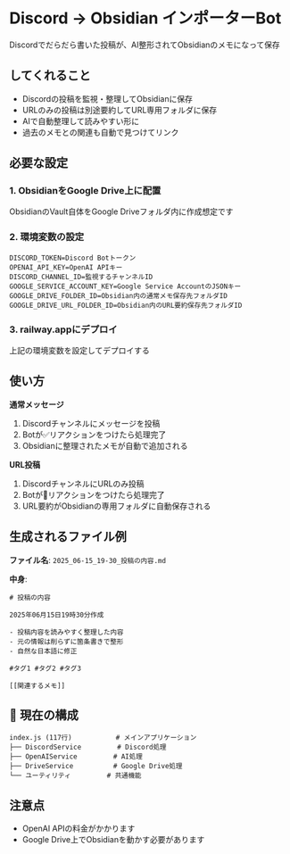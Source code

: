 # Discord → Obsidian インポーターBot

Discordでだらだら書いた投稿が、AI整形されてObsidianのメモになって保存

## してくれること
- Discordの投稿を監視・整理してObsidianに保存
- URLのみの投稿は別途要約してURL専用フォルダに保存
- AIで自動整理して読みやすい形に
- 過去のメモとの関連も自動で見つけてリンク

## 必要な設定

### 1. ObsidianをGoogle Drive上に配置
ObsidianのVault自体をGoogle Driveフォルダ内に作成想定です

### 2. 環境変数の設定
```
DISCORD_TOKEN=Discord Botトークン
OPENAI_API_KEY=OpenAI APIキー
DISCORD_CHANNEL_ID=監視するチャンネルID
GOOGLE_SERVICE_ACCOUNT_KEY=Google Service AccountのJSONキー
GOOGLE_DRIVE_FOLDER_ID=Obsidian内の通常メモ保存先フォルダID
GOOGLE_DRIVE_URL_FOLDER_ID=Obsidian内のURL要約保存先フォルダID
```

### 3. railway.appにデプロイ
上記の環境変数を設定してデプロイする

## 使い方

**通常メッセージ**
1. Discordチャンネルにメッセージを投稿
2. Botが✅リアクションをつけたら処理完了
3. Obsidianに整理されたメモが自動で追加される

**URL投稿**
1. DiscordチャンネルにURLのみ投稿
2. Botが🔗リアクションをつけたら処理完了
3. URL要約がObsidianの専用フォルダに自動保存される

## 生成されるファイル例
**ファイル名**: `2025_06-15_19-30_投稿の内容.md`

**中身**:
```
# 投稿の内容

2025年06月15日19時30分作成

- 投稿内容を読みやすく整理した内容
- 元の情報は削らずに箇条書きで整形
- 自然な日本語に修正

#タグ1 #タグ2 #タグ3

[[関連するメモ]]
```

## 📁 現在の構成

```
index.js (117行)           # メインアプリケーション
├── DiscordService         # Discord処理
├── OpenAIService         # AI処理  
├── DriveService          # Google Drive処理
└── ユーティリティ         # 共通機能
```

## 注意点
- OpenAI APIの料金がかかります
- Google Drive上でObsidianを動かす必要があります
